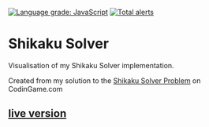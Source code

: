 [![Language grade: JavaScript](https://img.shields.io/lgtm/grade/javascript/g/Klemek/ShikakuSolver.svg?logo=lgtm&logoWidth=18)](https://lgtm.com/projects/g/Klemek/ShikakuSolver/context:javascript)
[![Total alerts](https://img.shields.io/lgtm/alerts/g/Klemek/ShikakuSolver.svg?logo=lgtm&logoWidth=18)](https://lgtm.com/projects/g/Klemek/ShikakuSolver/alerts/)

# Shikaku Solver

Visualisation of my Shikaku Solver implementation.

Created from my solution to the [Shikaku Solver Problem](https://www.codingame.com/ide/puzzle/shikaku-solver) on CodinGame.com

## [live version](https://klemek.github.io/Shikaku-Solver/)
